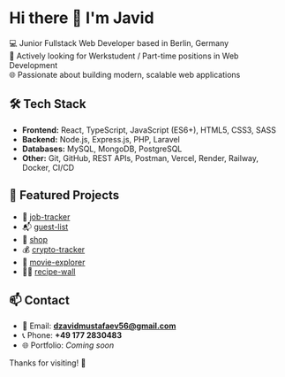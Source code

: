 # Hi there 👋 I'm Javid

💻 Junior Fullstack Web Developer based in Berlin, Germany  
🎯 Actively looking for Werkstudent / Part-time positions in Web Development  
🌐 Passionate about building modern, scalable web applications

## 🛠️ Tech Stack
- **Frontend:** React, TypeScript, JavaScript (ES6+), HTML5, CSS3, SASS
- **Backend:** Node.js, Express.js, PHP, Laravel
- **Databases:** MySQL, MongoDB, PostgreSQL
- **Other:** Git, GitHub, REST APIs, Postman, Vercel, Render, Railway, Docker, CI/CD

## 📌 Featured Projects
- 🎯 [job-tracker](https://github.com/djavad777/job-tracker)
- 📬 [guest-list](https://github.com/djavad777/guest-list)
- 🛒 [shop](https://github.com/djavad777/shop)
- 💰 [crypto-tracker](https://github.com/djavad777/crypto-tracker)
- 🎥 [movie-explorer](https://github.com/djavad777/movie-explorer)
- 🧑‍🍳 [recipe-wall](https://github.com/djavad777/recipe-wall)

## 📫 Contact
- 📧 Email: **dzavidmustafaev56@gmail.com**
- 📞 Phone: **+49 177 2830483**
- 🌐 Portfolio: *Coming soon*

Thanks for visiting! 🚀
